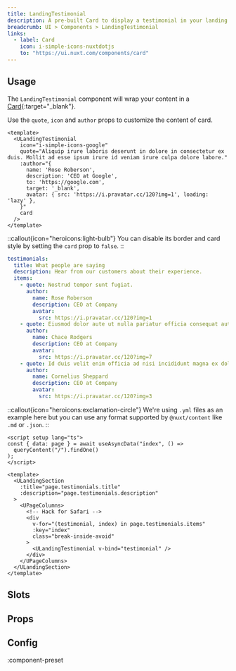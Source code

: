 ```yaml
---
title: LandingTestimonial
description: A pre-built Card to display a testimonial in your landing pages.
breadcrumb: UI > Components > LandingTestimonial
links:
  - label: Card
    icon: i-simple-icons-nuxtdotjs
    to: "https://ui.nuxt.com/components/card"
---
```


## Usage

The `LandingTestimonial` component will wrap your content in a [Card](https://ui.nuxt.com/components/card){:target="\_blank"}.

Use the `quote`, `icon` and `author` props to customize the content of card.

```vue [example.vue]
<template>
  <ULandingTestimonial
    icon="i-simple-icons-google"
    quote="Aliquip irure laboris deserunt in dolore in consectetur ex duis. Mollit ad esse ipsum irure id veniam irure culpa dolore labore."
    :author="{
      name: 'Rose Roberson',
      description: 'CEO at Google',
      to: 'https://google.com',
      target: '_blank',
      avatar: { src: 'https://i.pravatar.cc/120?img=1', loading: 'lazy' },
    }"
    card
  />
</template>
```

::callout{icon="heroicons:light-bulb"}
You can disable its border and card style by setting the `card` prop to `false`.
::

```yml [content/index.yml]
testimonials:
  title: What people are saying
  description: Hear from our customers about their experience.
  items:
    - quote: Nostrud tempor sunt fugiat.
      author:
        name: Rose Roberson
        description: CEO at Company
        avatar:
          src: https://i.pravatar.cc/120?img=1
    - quote: Eiusmod dolor aute ut nulla pariatur officia consequat aute amet exercitation.
      author:
        name: Chace Rodgers
        description: CEO at Company
        avatar:
          src: https://i.pravatar.cc/120?img=7
    - quote: Id duis velit enim officia ad nisi incididunt magna ex dolor minim deserunt dolor.
      author:
        name: Cornelius Sheppard
        description: CEO at Company
        avatar:
          src: https://i.pravatar.cc/120?img=3
```

::callout{icon="heroicons:exclamation-circle"}
We're using `.yml` files as an example here but you can use any format supported by `@nuxt/content` like `.md` or `.json`.
::

```vue [pages/index.vue]
<script setup lang="ts">
const { data: page } = await useAsyncData("index", () =>
  queryContent("/").findOne()
);
</script>

<template>
  <ULandingSection
    :title="page.testimonials.title"
    :description="page.testimonials.description"
  >
    <UPageColumns>
      <!-- Hack for Safari -->
      <div
        v-for="(testimonial, index) in page.testimonials.items"
        :key="index"
        class="break-inside-avoid"
      >
        <ULandingTestimonial v-bind="testimonial" />
      </div>
    </UPageColumns>
  </ULandingSection>
</template>
```

## Slots

<!-- component-slots -->

## Props

<!-- components-props -->

## Config

:component-preset
